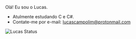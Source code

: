 Olá! Eu sou o Lucas.

- Atulmente estudando C e C#.
- Contate-me por e-mail: lucascampolim@protonmail.com

![Lucas Status](https://github-readme-stats.vercel.app/api?username=lucascampolimm&show_icons=true)
